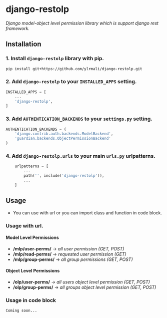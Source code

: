 # django-restolp
*Django model-object level permission library which is support django rest framework.*

## Installation
### 1. Install `django-restolp` library with pip.
```bash
pip install git+https://github.com/ylrmali/django-restolp.git
```

### 2. Add `django-restolp` to your `INSTALLED_APPS` setting.
```python
INSTALLED_APPS = [
    ...
    'django-restolp',
]
```

### 3. Add `AUTHENTICATION_BACKENDS` to your `settings.py` setting.
```python
AUTHENTICATION_BACKENDS = (
    'django.contrib.auth.backends.ModelBackend', 
    'guardian.backends.ObjectPermissionBackend'
)
```
### 4. Add `django-restolp.urls` to your main `urls.py` urlpatterns.
```python
    urlpatterns = [
        ...
        path('', include('django-restolp')),
        ...
    ]
```

## Usage
* You can use with url or you can import class and function in code block.
### Usage with url.
   #### Model Level Permissions
   * **/mlp/user-perms/**  -> *all user permission (GET, POST)*
   * **/mlp/read-perms/**  -> *requested user permission (GET)*
   * **/mlp/group-perms/** -> *all group permissions (GET, POST)*
   #### Object Level Permissions
   * **/olp/user-perms/**  -> *all users object level permission (GET, POST)*
   * **/olp/group-perms/** -> *all groups object level permission (GET, POST)*

### Usage in code block
    Coming soon...
    
     
